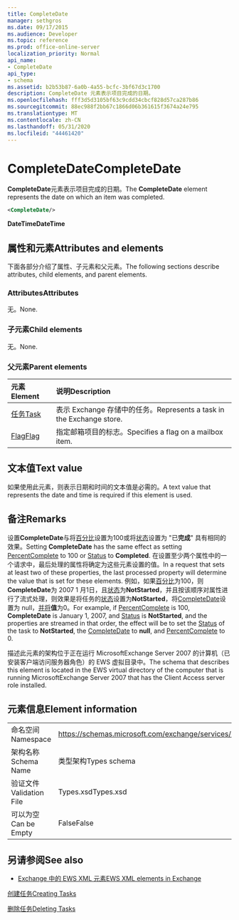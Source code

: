 ```yaml
---
title: CompleteDate
manager: sethgros
ms.date: 09/17/2015
ms.audience: Developer
ms.topic: reference
ms.prod: office-online-server
localization_priority: Normal
api_name:
- CompleteDate
api_type:
- schema
ms.assetid: b2b53b87-6a0b-4a55-bcfc-3bf67d3c1700
description: CompleteDate 元素表示项目完成的日期。
ms.openlocfilehash: fff3d5d3105bf63c9cdd34cbcf828d57ca287b86
ms.sourcegitcommit: 88ec988f2bb67c1866d06b361615f3674a24e795
ms.translationtype: MT
ms.contentlocale: zh-CN
ms.lasthandoff: 05/31/2020
ms.locfileid: "44461420"
---
```

# <a name="completedate"></a><span data-ttu-id="b6342-103">CompleteDate</span><span class="sxs-lookup"><span data-stu-id="b6342-103">CompleteDate</span></span>

<span data-ttu-id="b6342-104">**CompleteDate**元素表示项目完成的日期。</span><span class="sxs-lookup"><span data-stu-id="b6342-104">The **CompleteDate** element represents the date on which an item was completed.</span></span> 
  
```xml
<CompleteDate/>
```

 <span data-ttu-id="b6342-105">**DateTime**</span><span class="sxs-lookup"><span data-stu-id="b6342-105">**DateTime**</span></span>
## <a name="attributes-and-elements"></a><span data-ttu-id="b6342-106">属性和元素</span><span class="sxs-lookup"><span data-stu-id="b6342-106">Attributes and elements</span></span>

<span data-ttu-id="b6342-107">下面各部分介绍了属性、子元素和父元素。</span><span class="sxs-lookup"><span data-stu-id="b6342-107">The following sections describe attributes, child elements, and parent elements.</span></span>
  
### <a name="attributes"></a><span data-ttu-id="b6342-108">Attributes</span><span class="sxs-lookup"><span data-stu-id="b6342-108">Attributes</span></span>

<span data-ttu-id="b6342-109">无。</span><span class="sxs-lookup"><span data-stu-id="b6342-109">None.</span></span>
  
### <a name="child-elements"></a><span data-ttu-id="b6342-110">子元素</span><span class="sxs-lookup"><span data-stu-id="b6342-110">Child elements</span></span>

<span data-ttu-id="b6342-111">无。</span><span class="sxs-lookup"><span data-stu-id="b6342-111">None.</span></span>
  
### <a name="parent-elements"></a><span data-ttu-id="b6342-112">父元素</span><span class="sxs-lookup"><span data-stu-id="b6342-112">Parent elements</span></span>

|<span data-ttu-id="b6342-113">**元素**</span><span class="sxs-lookup"><span data-stu-id="b6342-113">**Element**</span></span>|<span data-ttu-id="b6342-114">**说明**</span><span class="sxs-lookup"><span data-stu-id="b6342-114">**Description**</span></span>|
|:-----|:-----|
|[<span data-ttu-id="b6342-115">任务</span><span class="sxs-lookup"><span data-stu-id="b6342-115">Task</span></span>](task.md) <br/> |<span data-ttu-id="b6342-116">表示 Exchange 存储中的任务。</span><span class="sxs-lookup"><span data-stu-id="b6342-116">Represents a task in the Exchange store.</span></span>  <br/> |
|[<span data-ttu-id="b6342-117">Flag</span><span class="sxs-lookup"><span data-stu-id="b6342-117">Flag</span></span>](flag.md) <br/> |<span data-ttu-id="b6342-118">指定邮箱项目的标志。</span><span class="sxs-lookup"><span data-stu-id="b6342-118">Specifies a flag on a mailbox item.</span></span>  <br/> |
   
## <a name="text-value"></a><span data-ttu-id="b6342-119">文本值</span><span class="sxs-lookup"><span data-stu-id="b6342-119">Text value</span></span>

<span data-ttu-id="b6342-120">如果使用此元素，则表示日期和时间的文本值是必需的。</span><span class="sxs-lookup"><span data-stu-id="b6342-120">A text value that represents the date and time is required if this element is used.</span></span>
  
## <a name="remarks"></a><span data-ttu-id="b6342-121">备注</span><span class="sxs-lookup"><span data-stu-id="b6342-121">Remarks</span></span>

<span data-ttu-id="b6342-122">设置**CompleteDate**与将[百分比](percentcomplete.md)设置为100或将[状态](status.md)设置为 "已**完成**" 具有相同的效果。</span><span class="sxs-lookup"><span data-stu-id="b6342-122">Setting **CompleteDate** has the same effect as setting [PercentComplete](percentcomplete.md) to 100 or [Status](status.md) to **Completed**.</span></span> <span data-ttu-id="b6342-123">在设置至少两个属性中的一个请求中，最后处理的属性将确定为这些元素设置的值。</span><span class="sxs-lookup"><span data-stu-id="b6342-123">In a request that sets at least two of these properties, the last processed property will determine the value that is set for these elements.</span></span> <span data-ttu-id="b6342-124">例如，如果[百分比](percentcomplete.md)为100，则**CompleteDate**为 2007 1 月1日，且[状态](status.md)为**NotStarted**，并且按该顺序对属性进行了流式处理，则效果是将任务的[状态](status.md)设置为**NotStarted**，将[CompleteDate](completedate.md)设置为 null，[并将](percentcomplete.md)**值**为0。</span><span class="sxs-lookup"><span data-stu-id="b6342-124">For example, if [PercentComplete](percentcomplete.md) is 100, **CompleteDate** is January 1, 2007, and [Status](status.md) is **NotStarted**, and the properties are streamed in that order, the effect will be to set the [Status](status.md) of the task to **NotStarted**, the [CompleteDate](completedate.md) to **null**, and [PercentComplete](percentcomplete.md) to 0.</span></span> 
  
<span data-ttu-id="b6342-125">描述此元素的架构位于正在运行 MicrosoftExchange Server 2007 的计算机（已安装客户端访问服务器角色）的 EWS 虚拟目录中。</span><span class="sxs-lookup"><span data-stu-id="b6342-125">The schema that describes this element is located in the EWS virtual directory of the computer that is running MicrosoftExchange Server 2007 that has the Client Access server role installed.</span></span>
  
## <a name="element-information"></a><span data-ttu-id="b6342-126">元素信息</span><span class="sxs-lookup"><span data-stu-id="b6342-126">Element information</span></span>

|||
|:-----|:-----|
|<span data-ttu-id="b6342-127">命名空间</span><span class="sxs-lookup"><span data-stu-id="b6342-127">Namespace</span></span>  <br/> |https://schemas.microsoft.com/exchange/services/2006/types  <br/> |
|<span data-ttu-id="b6342-128">架构名称</span><span class="sxs-lookup"><span data-stu-id="b6342-128">Schema Name</span></span>  <br/> |<span data-ttu-id="b6342-129">类型架构</span><span class="sxs-lookup"><span data-stu-id="b6342-129">Types schema</span></span>  <br/> |
|<span data-ttu-id="b6342-130">验证文件</span><span class="sxs-lookup"><span data-stu-id="b6342-130">Validation File</span></span>  <br/> |<span data-ttu-id="b6342-131">Types.xsd</span><span class="sxs-lookup"><span data-stu-id="b6342-131">Types.xsd</span></span>  <br/> |
|<span data-ttu-id="b6342-132">可以为空</span><span class="sxs-lookup"><span data-stu-id="b6342-132">Can be Empty</span></span>  <br/> |<span data-ttu-id="b6342-133">False</span><span class="sxs-lookup"><span data-stu-id="b6342-133">False</span></span>  <br/> |
   
## <a name="see-also"></a><span data-ttu-id="b6342-134">另请参阅</span><span class="sxs-lookup"><span data-stu-id="b6342-134">See also</span></span>



- [<span data-ttu-id="b6342-135">Exchange 中的 EWS XML 元素</span><span class="sxs-lookup"><span data-stu-id="b6342-135">EWS XML elements in Exchange</span></span>](ews-xml-elements-in-exchange.md)


[<span data-ttu-id="b6342-136">创建任务</span><span class="sxs-lookup"><span data-stu-id="b6342-136">Creating Tasks</span></span>](https://msdn.microsoft.com/library/0ef97334-e8a0-4f67-a23a-dd9e2bbad49f%28Office.15%29.aspx)
  
[<span data-ttu-id="b6342-137">删除任务</span><span class="sxs-lookup"><span data-stu-id="b6342-137">Deleting Tasks</span></span>](https://msdn.microsoft.com/library/a3d7e25f-8a35-4901-b1d9-d31f418ab340%28Office.15%29.aspx)


